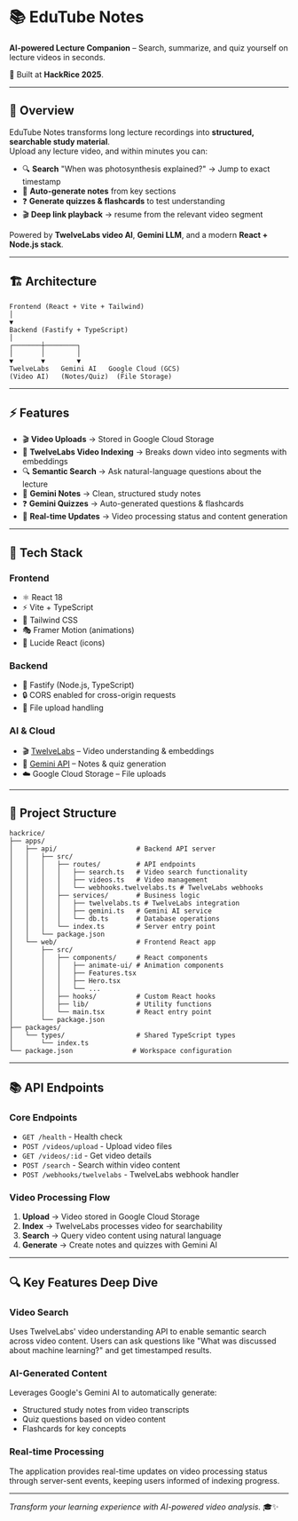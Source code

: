# 📚 EduTube Notes

**AI-powered Lecture Companion** – Search, summarize, and quiz yourself on lecture videos in seconds.

🚀 Built at **HackRice 2025**.

---

## 🌟 Overview

EduTube Notes transforms long lecture recordings into **structured, searchable study material**.  
Upload any lecture video, and within minutes you can:

- 🔍 **Search** "When was photosynthesis explained?" → Jump to exact timestamp
- 📝 **Auto-generate notes** from key sections
- ❓ **Generate quizzes & flashcards** to test understanding
- 🎬 **Deep link playback** → resume from the relevant video segment

Powered by **TwelveLabs video AI**, **Gemini LLM**, and a modern **React + Node.js stack**.

---

## 🏗️ Architecture

```
Frontend (React + Vite + Tailwind)
│
▼
Backend (Fastify + TypeScript)
│
┌───────┼────────┐
│       │        │
▼       ▼        ▼
TwelveLabs   Gemini AI   Google Cloud (GCS)
(Video AI)   (Notes/Quiz)  (File Storage)
```

---

## ⚡ Features

- 🎬 **Video Uploads** → Stored in Google Cloud Storage
- 🧠 **TwelveLabs Video Indexing** → Breaks down video into segments with embeddings
- 🔍 **Semantic Search** → Ask natural-language questions about the lecture
- 📝 **Gemini Notes** → Clean, structured study notes
- ❓ **Gemini Quizzes** → Auto-generated questions & flashcards
- 🔄 **Real-time Updates** → Video processing status and content generation

---

## 🔧 Tech Stack

### Frontend

- ⚛️ React 18
- ⚡ Vite + TypeScript
- 🎨 Tailwind CSS
- 🎭 Framer Motion (animations)
- 🎯 Lucide React (icons)

### Backend

- 🚀 Fastify (Node.js, TypeScript)
- 🔒 CORS enabled for cross-origin requests
- 📁 File upload handling

### AI & Cloud

- 🎬 [TwelveLabs](https://twelvelabs.io/) – Video understanding & embeddings
- 🧠 [Gemini API](https://ai.google.dev/) – Notes & quiz generation
- ☁️ Google Cloud Storage – File uploads

---

## 📁 Project Structure

```
hackrice/
├── apps/
│   ├── api/                    # Backend API server
│   │   ├── src/
│   │   │   ├── routes/         # API endpoints
│   │   │   │   ├── search.ts   # Video search functionality
│   │   │   │   ├── videos.ts   # Video management
│   │   │   │   └── webhooks.twelvelabs.ts # TwelveLabs webhooks
│   │   │   ├── services/       # Business logic
│   │   │   │   ├── twelvelabs.ts # TwelveLabs integration
│   │   │   │   ├── gemini.ts   # Gemini AI service
│   │   │   │   └── db.ts       # Database operations
│   │   │   └── index.ts        # Server entry point
│   │   └── package.json
│   └── web/                    # Frontend React app
│       ├── src/
│       │   ├── components/     # React components
│       │   │   ├── animate-ui/ # Animation components
│       │   │   ├── Features.tsx
│       │   │   ├── Hero.tsx
│       │   │   └── ...
│       │   ├── hooks/          # Custom React hooks
│       │   ├── lib/            # Utility functions
│       │   └── main.tsx        # React entry point
│       └── package.json
├── packages/
│   └── types/                  # Shared TypeScript types
│       └── index.ts
└── package.json               # Workspace configuration
```

---

## 📚 API Endpoints

### Core Endpoints

- `GET /health` - Health check
- `POST /videos/upload` - Upload video files
- `GET /videos/:id` - Get video details
- `POST /search` - Search within video content
- `POST /webhooks/twelvelabs` - TwelveLabs webhook handler

### Video Processing Flow

1. **Upload** → Video stored in Google Cloud Storage
2. **Index** → TwelveLabs processes video for searchability
3. **Search** → Query video content using natural language
4. **Generate** → Create notes and quizzes with Gemini AI

---

## 🔍 Key Features Deep Dive

### Video Search

Uses TwelveLabs' video understanding API to enable semantic search across video content. Users can ask questions like "What was discussed about machine learning?" and get timestamped results.

### AI-Generated Content

Leverages Google's Gemini AI to automatically generate:

- Structured study notes from video transcripts
- Quiz questions based on video content
- Flashcards for key concepts

### Real-time Processing

The application provides real-time updates on video processing status through server-sent events, keeping users informed of indexing progress.

---

_Transform your learning experience with AI-powered video analysis._ 🎓✨
